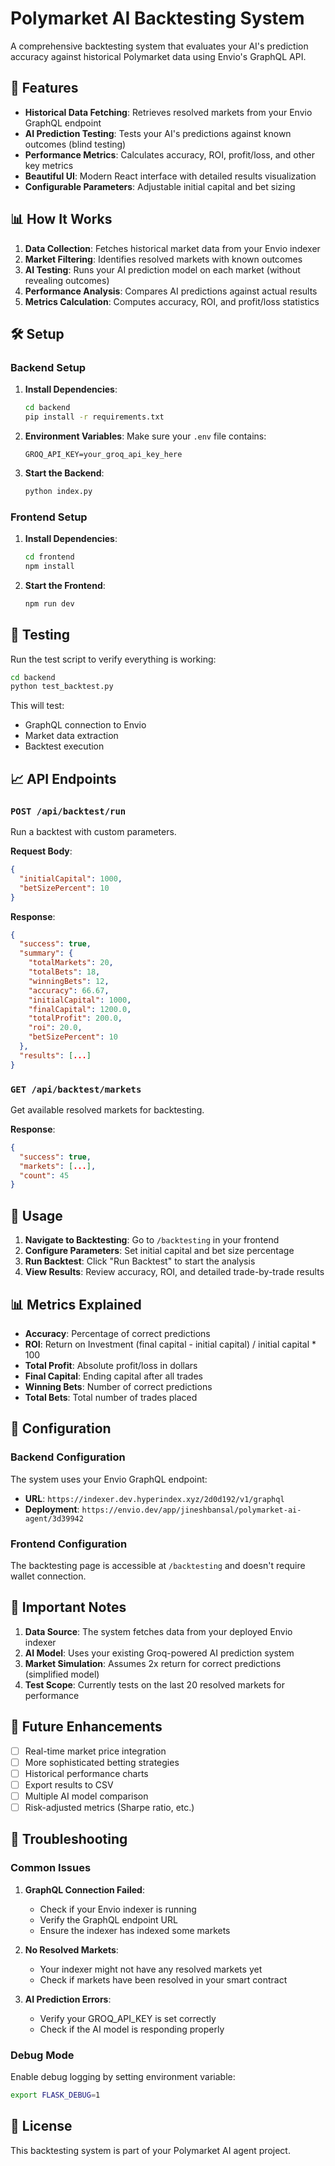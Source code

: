 # Polymarket AI Backtesting System

A comprehensive backtesting system that evaluates your AI's prediction accuracy against historical Polymarket data using Envio's GraphQL API.

## 🚀 Features

- **Historical Data Fetching**: Retrieves resolved markets from your Envio GraphQL endpoint
- **AI Prediction Testing**: Tests your AI's predictions against known outcomes (blind testing)
- **Performance Metrics**: Calculates accuracy, ROI, profit/loss, and other key metrics
- **Beautiful UI**: Modern React interface with detailed results visualization
- **Configurable Parameters**: Adjustable initial capital and bet sizing

## 📊 How It Works

1. **Data Collection**: Fetches historical market data from your Envio indexer
2. **Market Filtering**: Identifies resolved markets with known outcomes
3. **AI Testing**: Runs your AI prediction model on each market (without revealing outcomes)
4. **Performance Analysis**: Compares AI predictions against actual results
5. **Metrics Calculation**: Computes accuracy, ROI, and profit/loss statistics

## 🛠️ Setup

### Backend Setup

1. **Install Dependencies**:
   ```bash
   cd backend
   pip install -r requirements.txt
   ```

2. **Environment Variables**:
   Make sure your `.env` file contains:
   ```
   GROQ_API_KEY=your_groq_api_key_here
   ```

3. **Start the Backend**:
   ```bash
   python index.py
   ```

### Frontend Setup

1. **Install Dependencies**:
   ```bash
   cd frontend
   npm install
   ```

2. **Start the Frontend**:
   ```bash
   npm run dev
   ```

## 🧪 Testing

Run the test script to verify everything is working:

```bash
cd backend
python test_backtest.py
```

This will test:
- GraphQL connection to Envio
- Market data extraction
- Backtest execution

## 📈 API Endpoints

### `POST /api/backtest/run`

Run a backtest with custom parameters.

**Request Body**:
```json
{
  "initialCapital": 1000,
  "betSizePercent": 10
}
```

**Response**:
```json
{
  "success": true,
  "summary": {
    "totalMarkets": 20,
    "totalBets": 18,
    "winningBets": 12,
    "accuracy": 66.67,
    "initialCapital": 1000,
    "finalCapital": 1200.0,
    "totalProfit": 200.0,
    "roi": 20.0,
    "betSizePercent": 10
  },
  "results": [...]
}
```

### `GET /api/backtest/markets`

Get available resolved markets for backtesting.

**Response**:
```json
{
  "success": true,
  "markets": [...],
  "count": 45
}
```

## 🎯 Usage

1. **Navigate to Backtesting**: Go to `/backtesting` in your frontend
2. **Configure Parameters**: Set initial capital and bet size percentage
3. **Run Backtest**: Click "Run Backtest" to start the analysis
4. **View Results**: Review accuracy, ROI, and detailed trade-by-trade results

## 📊 Metrics Explained

- **Accuracy**: Percentage of correct predictions
- **ROI**: Return on Investment (final capital - initial capital) / initial capital * 100
- **Total Profit**: Absolute profit/loss in dollars
- **Final Capital**: Ending capital after all trades
- **Winning Bets**: Number of correct predictions
- **Total Bets**: Total number of trades placed

## 🔧 Configuration

### Backend Configuration

The system uses your Envio GraphQL endpoint:
- **URL**: `https://indexer.dev.hyperindex.xyz/2d0d192/v1/graphql`
- **Deployment**: `https://envio.dev/app/jineshbansal/polymarket-ai-agent/3d39942`

### Frontend Configuration

The backtesting page is accessible at `/backtesting` and doesn't require wallet connection.

## 🚨 Important Notes

1. **Data Source**: The system fetches data from your deployed Envio indexer
2. **AI Model**: Uses your existing Groq-powered AI prediction system
3. **Market Simulation**: Assumes 2x return for correct predictions (simplified model)
4. **Test Scope**: Currently tests on the last 20 resolved markets for performance

## 🔮 Future Enhancements

- [ ] Real-time market price integration
- [ ] More sophisticated betting strategies
- [ ] Historical performance charts
- [ ] Export results to CSV
- [ ] Multiple AI model comparison
- [ ] Risk-adjusted metrics (Sharpe ratio, etc.)

## 🐛 Troubleshooting

### Common Issues

1. **GraphQL Connection Failed**:
   - Check if your Envio indexer is running
   - Verify the GraphQL endpoint URL
   - Ensure the indexer has indexed some markets

2. **No Resolved Markets**:
   - Your indexer might not have any resolved markets yet
   - Check if markets have been resolved in your smart contract

3. **AI Prediction Errors**:
   - Verify your GROQ_API_KEY is set correctly
   - Check if the AI model is responding properly

### Debug Mode

Enable debug logging by setting environment variable:
```bash
export FLASK_DEBUG=1
```

## 📝 License

This backtesting system is part of your Polymarket AI agent project.
